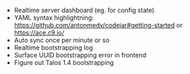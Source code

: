 - Realtime server dashboard (eg. for config state)
- YAML syntax highlightning: https://github.com/antonmedv/codejar#getting-started or https://ace.c9.io/
- Auto sync once per minute or so
- Realtime bootstrapping log
- Surface UUID bootstrapping error in frontend
- Figure out Talos 1.4 bootstrapping